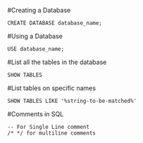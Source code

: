 #Creating a Database 
```
CREATE DATABASE database_name;
```
#Using a Database 
```
USE database_name;
```
#List all the tables in the database
```
SHOW TABLES
```
#List tables on specific names
<!--  After like we use wildcard operators so please read them to use them. -->
```
SHOW TABLES LIKE '%string-to-be-matched%' 
```
#Comments in SQL
```
-- For Single Line comment
/* */ for multiline comments
```

